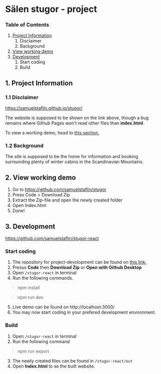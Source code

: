 # Sälen stugor - project

### Table of Contents
1. [Project Information](#1.-project-information)
   1. Disclaimer
   2. Background
2. [View working demo](#2.-view-working-demo)
3. [Development](#3.-development)
   1. Start coding
   2. Build

## 1. Project Information

### 1.1 Disclaimer
https://samuelstaflin.github.io/stugor/

The website is supposed to be shown on the link above, though a bug remains where Github Pages won't read other files than **index.html**.

To view a working demo, head to [this section.](#2.-view-working-demo)

### 1.2 Background 

The site is supposed to be the home for information and booking surrounding plenty of winter cabins in the Scandinavian Mountains. 

## 2. View working demo

1. Go to https://github.com/samuelstaflin/stugor
2. Press Code > Download Zip
3. Extract the Zip-file and open the newly created folder
4. Open Index.html
5. Done!

## 3. Development

https://github.com/samuelstaflin/stugor-react

### Start coding
1. The repository for project-devolopment can be found on [this link.](https://github.com/samuelstaflin/stugor-react)
2. Presss **Code** then **Download Zip** or **Open with Github Desktop**
3. Open `/stugor-react` in terminal
4. Run the following commands.
> npm install

> npm run dev
5. Live demo can be found on http://localhost:3000/
6. You may now start coding in your prefered development environment.

### Build
1. Open `/stugor-react` in terminal
2. Run the following command
> npm run export
3. The newly created files can be found in `/stugor-react/out`
4. Open **Index.html** to se the built website.

